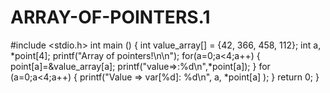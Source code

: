# ARRAY-OF-POINTERS.1
#include <stdio.h>
int main () 
{
   int  value_array[] = {42, 366, 458, 112};
   int a, *point[4];
   printf("Array of pointers!\n\n");
   for(a=0;a<4;a++)
   {
   point[a]=&value_array[a]; 
   printf("value=>:%d\n",*point[a]);
   }
   for (a=0;a<4;a++)
   {
   printf("Value => var[%d]: %d\n", a, *point[a] );
   }
   return 0;
}
